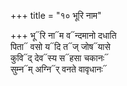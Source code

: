 +++
title = "१० भूरि नाम"

+++
भू᳓रि ना᳓म व᳓न्दमानो दधाति  
पिता᳓ वसो य᳓दि त᳓ज् जोष᳓यासे  
कुवि᳓द् देव᳓स्य स᳓हसा चकानः᳓  
सुम्न᳓म् अग्नि᳓र् वनते वावृधानः᳓